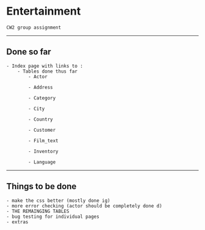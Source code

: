 # Entertainment
    CW2 group assignment 
---

## Done so far 
    - Index page with links to :
        - Tables done thus far
            - Actor

            - Address

            - Category

            - City

            - Country

            - Customer

            - Film_text

            - Inventory

            - Language
---
## Things to be done
    - make the css better (mostly done ig)
    - more error checking (actor should be completely done d)
    - THE REMAINGING TABLES
    - bug testing for individual pages
    - extras




